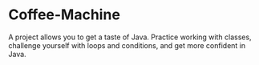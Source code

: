 # Coffee-Machine
A project allows you to get a taste of Java. Practice working with classes, challenge yourself with loops and conditions, and get more confident in Java.
